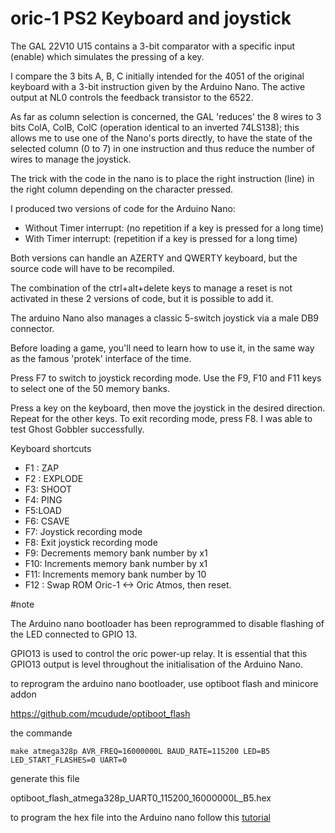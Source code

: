 # oric-1 PS2 Keyboard and joystick

The GAL 22V10 U15 contains a 3-bit comparator with a specific input (enable) which simulates the pressing of a key.

I compare the 3 bits A, B, C initially intended for the 4051 of the original keyboard with a 3-bit instruction given by the Arduino Nano. The active output at NL0 controls the feedback transistor to the 6522.

As far as column selection is concerned, the GAL 'reduces' the 8 wires to 3 bits ColA, ColB, ColC (operation identical to an inverted 74LS138); this allows me to use one of the Nano's ports directly, to have the state of the selected column (0 to 7) in one instruction and thus reduce the number of wires to manage the joystick.

The trick with the code in the nano is to place the right instruction (line) in the right column depending on the character pressed.

I produced two versions of code for the Arduino Nano:

- Without Timer interrupt: (no repetition if a key is pressed for a long time)
- With Timer interrupt: (repetition if a key is pressed for a long time)

Both versions can handle an AZERTY and QWERTY keyboard, but the source code will have to be recompiled.

The combination of the ctrl+alt+delete keys to manage a reset is not activated in these 2 versions of code, but it is possible to add it.

The arduino Nano also manages a classic 5-switch joystick via a male DB9 connector.

Before loading a game, you'll need to learn how to use it, in the same way as the famous 'protek' interface of the time.

Press F7 to switch to joystick recording mode. Use the F9, F10 and F11 keys to select one of the 50 memory banks.

Press a key on the keyboard, then move the joystick in the desired direction. Repeat for the other keys.
To exit recording mode, press F8. I was able to test Ghost Gobbler successfully.

Keyboard shortcuts

- F1 : ZAP
- F2 : EXPLODE
- F3: SHOOT
- F4: PING
- F5:LOAD
- F6: CSAVE
- F7: Joystick recording mode 
- F8: Exit joystick recording mode 
- F9: Decrements memory bank number by x1
- F10: Increments memory bank number by x1
- F11: Increments memory bank number by 10
- F12 : Swap ROM Oric-1 <-> Oric Atmos, then reset.

#note

The Arduino nano bootloader has been reprogrammed to disable flashing of the LED connected to GPIO 13.

GPIO13 is used to control the oric power-up relay. It is essential that this GPIO13 output is level throughout the initialisation of the Arduino Nano.

to reprogram the arduino nano bootloader, use optiboot flash and minicore addon

https://github.com/mcudude/optiboot_flash

the commande
```console
make atmega328p AVR_FREQ=16000000L BAUD_RATE=115200 LED=B5 LED_START_FLASHES=0 UART=0
```
generate this file 

optiboot_flash_atmega328p_UART0_115200_16000000L_B5.hex

to program the hex file into the Arduino nano follow this [tutorial](https://electropeak.com/learn/use-arduino-as-isp-to-burn-bootloader-on-avr-microcontrollers/) 






